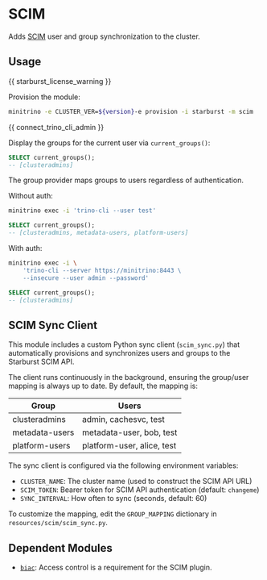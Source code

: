 # SCIM

Adds [SCIM](https://docs.starburst.io/latest/security/scim-provisioning.html)
user and group synchronization to the cluster.

## Usage

{{ starburst_license_warning }}

Provision the module:

```sh
minitrino -e CLUSTER_VER=${version}-e provision -i starburst -m scim
```

{{ connect_trino_cli_admin }}

Display the groups for the current user via `current_groups()`:

```sql
SELECT current_groups();
-- [clusteradmins]
```

The group provider maps groups to users regardless of authentication.

Without auth:

```sh
minitrino exec -i 'trino-cli --user test'
```

```sql
SELECT current_groups();
-- [clusteradmins, metadata-users, platform-users] 
```

With auth:

```sh
minitrino exec -i \
    'trino-cli --server https://minitrino:8443 \
    --insecure --user admin --password'
```

```sql
SELECT current_groups();
-- [clusteradmins]
```

## SCIM Sync Client

This module includes a custom Python sync client (`scim_sync.py`) that
automatically provisions and synchronizes users and groups to the Starburst SCIM
API.

The client runs continuously in the background, ensuring the group/user mapping
is always up to date. By default, the mapping is:

| Group | Users |
|------------------|-------------------------------|
| clusteradmins | admin, cachesvc, test |
| metadata-users | metadata-user, bob, test |
| platform-users | platform-user, alice, test |

The sync client is configured via the following environment variables:

- `CLUSTER_NAME`: The cluster name (used to construct the SCIM API URL)
- `SCIM_TOKEN`: Bearer token for SCIM API authentication (default: `changeme`)
- `SYNC_INTERVAL`: How often to sync (seconds, default: 60)

To customize the mapping, edit the `GROUP_MAPPING` dictionary in
`resources/scim/scim_sync.py`.

## Dependent Modules

- [`biac`](../security/biac.md#built-in-access-control): Access control is a
  requirement for the SCIM plugin.

